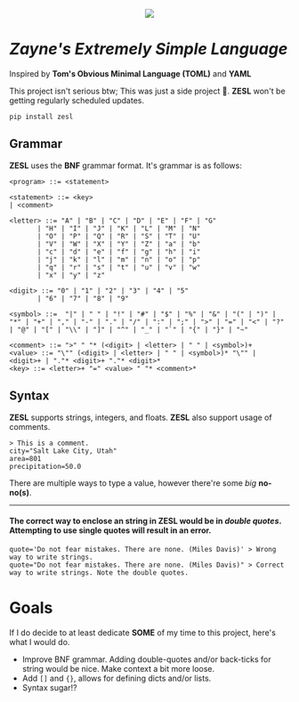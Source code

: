 <p align="center">
  <img src="https://user-images.githubusercontent.com/66521670/209605632-24e913e6-aa9b-4515-8b27-906b60b7695f.svg" />
</p>

# ***Zayne's Extremely Simple Language***
Inspired by **Tom's Obvious Minimal Language (TOML)** and **YAML**

This project isn't serious btw; This was just a side project 👀.
**ZESL** won't be getting regularly scheduled updates.
```pip
pip install zesl
```
## **Grammar**
**ZESL** uses the **BNF** grammar format. It's grammar is as follows:
```bnf
<program> ::= <statement>

<statement> ::= <key>
| <comment>

<letter> ::= "A" | "B" | "C" | "D" | "E" | "F" | "G"
       | "H" | "I" | "J" | "K" | "L" | "M" | "N"
       | "O" | "P" | "Q" | "R" | "S" | "T" | "U"
       | "V" | "W" | "X" | "Y" | "Z" | "a" | "b"
       | "c" | "d" | "e" | "f" | "g" | "h" | "i"
       | "j" | "k" | "l" | "m" | "n" | "o" | "p"
       | "q" | "r" | "s" | "t" | "u" | "v" | "w"
       | "x" | "y" | "z" 

<digit> ::= "0" | "1" | "2" | "3" | "4" | "5"
	   | "6" | "7" | "8" | "9"

<symbol> ::=  "|" | " " | "!" | "#" | "$" | "%" | "&" | "(" | ")" | "*" | "+" | "," | "-" | "." | "/" | ":" | ";" | ">" | "=" | "<" | "?" | "@" | "[" | "\\" | "]" | "^" | "_" | "`" | "{" | "}" | "~"

<comment> ::= ">" " "* (<digit> | <letter> | " " | <symbol>)+
<value> ::= "\"" (<digit> | <letter> | " " | <symbol>)* "\"" | <digit>+ | "."* <digit>+ "."* <digit>*
<key> ::= <letter>+ "=" <value> " "* <comment>*
```

## **Syntax**
**ZESL** supports strings, integers, and floats. **ZESL** also support usage of comments.
```
> This is a comment.
city="Salt Lake City, Utah"
area=801
precipitation=50.0
```
There are multiple ways to type a value, however there're some *big* **no-no(s)**.

----

#### The correct way to enclose an string in **ZESL** would be in *double quotes*. Attempting to use single quotes will result in an error.
```
quote='Do not fear mistakes. There are none. (Miles Davis)' > Wrong way to write strings.
quote="Do not fear mistakes. There are none. (Miles Davis)" > Correct way to write strings. Note the double quotes.
```

# Goals

If I do decide to at least dedicate **SOME** of my time to this project, here's what I would do.
- Improve BNF grammar. Adding double-quotes and/or back-ticks for string would be nice. Make context a bit more loose.
- Add `[]` and `{}`, allows for defining dicts and/or lists.
- Syntax sugar!?
